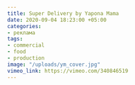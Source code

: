 ```yaml
---
title: Super Delivery by Yapona Mama
date: 2020-09-04 18:23:00 +05:00
categories:
- реклама
tags:
- commercial
- food
- production
image: "/uploads/ym_cover.jpg"
vimeo_link: https://vimeo.com/340846519
---
```


